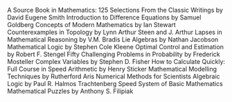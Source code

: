 A Source Book in Mathematics: 125 Selections From the Classic Writings by David Eugene Smith 
Introduction to Difference Equations by Samuel Goldberg
Concepts of Modern Mathematics by Ian Stewart
Counterexamples in Topology by Lynn Arthur Steen and J. Arthur 
Lapses in Mathematical Reasoning by V.M. Bradis 
Lie Algebras by Nathan Jacobson
Mathematical Logic by Stephen Cole Kleene
Optimal Control and Estimation by Robert F. Stengel
Fifty Challenging Problems in Probability by Frederick Mosteller 
Complex Variables by Stephen D. Fisher 
How to Calculate Quickly: Full Course in Speed Arithmetic by Henry Sticker
Mathematical Modelling Techniques by Rutherford Aris 
Numerical Methods for Scientists 
Algebraic Logic by Paul R. Halmos
Trachtenberg Speed System of Basic Mathematics 
Mathematical Puzzles by Anthony S. Filipiak 

